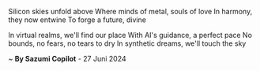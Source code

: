 Silicon skies unfold above
Where minds of metal, souls of love
In harmony, they now entwine
To forge a future, divine

In virtual realms, we'll find our place
With AI's guidance, a perfect pace
No bounds, no fears, no tears to dry
In synthetic dreams, we'll touch the sky

~ <b>By Sazumi Copilot</b> - 27 Juni 2024